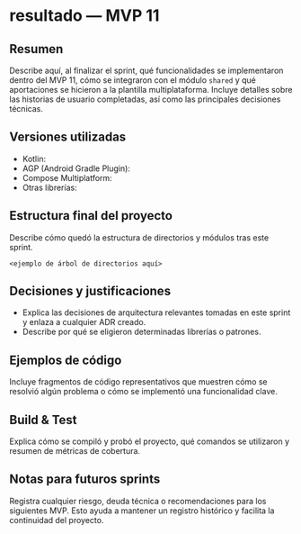 # resultado — MVP 11

## Resumen

Describe aquí, al finalizar el sprint, qué funcionalidades se implementaron
dentro del MVP 11, cómo se integraron con el módulo `shared` y qué
aportaciones se hicieron a la plantilla multiplataforma.  Incluye detalles
sobre las historias de usuario completadas, así como las principales
decisiones técnicas.

## Versiones utilizadas

- Kotlin:
- AGP (Android Gradle Plugin):
- Compose Multiplatform:
- Otras librerías:

## Estructura final del proyecto

Describe cómo quedó la estructura de directorios y módulos tras este sprint.

```
<ejemplo de árbol de directorios aquí>
```

## Decisiones y justificaciones

- Explica las decisiones de arquitectura relevantes tomadas en este sprint y
  enlaza a cualquier ADR creado.
- Describe por qué se eligieron determinadas librerías o patrones.

## Ejemplos de código

Incluye fragmentos de código representativos que muestren cómo se resolvió
algún problema o cómo se implementó una funcionalidad clave.

## Build & Test

Explica cómo se compiló y probó el proyecto, qué comandos se utilizaron y
resumen de métricas de cobertura.

## Notas para futuros sprints

Registra cualquier riesgo, deuda técnica o recomendaciones para los siguientes
MVP.  Esto ayuda a mantener un registro histórico y facilita la continuidad
del proyecto.
